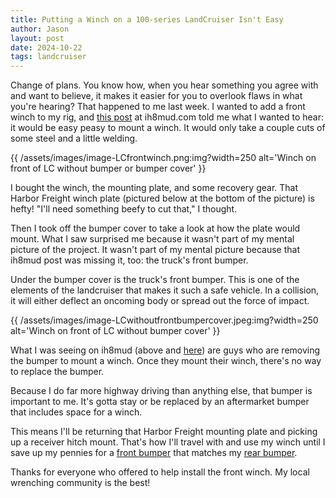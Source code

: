 ```yaml
---
title: Putting a Winch on a 100-series LandCruiser Isn't Easy
author: Jason
layout: post
date: 2024-10-22
tags: landcruiser
---
```


Change of plans.  You know how, when you hear something you agree with and want to believe, it makes it easier for you to overlook flaws in what you're hearing?  That happened to me last week.  I wanted to add a front winch to my rig, and [this post](https://forum.ih8mud.com/threads/hidden-winch-mount-behind-factory-bumper-100-series.1126527/) at ih8mud.com told me what I wanted to hear:  it would be easy peasy to mount a winch.  It would only take a couple cuts of some steel and a little welding.

<!-- template -->
{{ /assets/images/image-LCfrontwinch.png:img?width=250 alt='Winch on front of LC without bumper or bumper cover' }}


I bought the winch, the mounting plate, and some recovery gear.  That Harbor Freight winch plate (pictured below at the bottom of the picture) is hefty!  "I'll need something beefy to cut that," I thought.

Then I took off the bumper cover to take a look at how the plate would mount.  What I saw surprised me because it wasn't part of my mental picture of the project.  It wasn't part of my mental picture because that ih8mud post was missing it, too:  the truck's front bumper.

Under the bumper cover is the truck's front bumper.  This is one of the elements of the landcruiser that makes it such a safe vehicle.  In a collision, it will either deflect an oncoming body or spread out the force of impact.

<!-- template -->
{{ /assets/images/image-LCwithoutfrontbumpercover.jpeg:img?width=250 alt='Winch on front of LC without bumper cover' }}

<!-- ![image](/assets/images/image-LCwithoutfrontbumpercover.jpeg)-->

What I was seeing on ih8mud (above and [here](https://forum.ih8mud.com/threads/100-series-hidden-winch-mount-another-one.1228166/#post-13412456)) are guys who are removing the bumper to mount a winch.  Once they mount their winch, there's no way to replace the bumper.

Because I do far more highway driving than anything else, that bumper is important to me.  It's gotta stay or be replaced by an aftermarket bumper that includes space for a winch.  

This means I'll be returning that Harbor Freight mounting plate and picking up a receiver hitch mount.  That's how I'll travel with and use my winch until I save up my pennies for a [front bumper](https://dissentoffroad.com/collections/lc100/products/lc100-extreme-clearance-front-bumper) that matches my [rear bumper](https://dissentoffroad.com/collections/lc100/products/lc100-lx470-modular-rear-bumper-v3).

Thanks for everyone who offered to help install the front winch.  My local wrenching community is the best!


<!--
SYNTAX FOR IMAGES
* use services to create JPG and to create thumbnail that is 720px wide

[![ALT-TEXT](/assets/images/filename-thumbnail.jpg)](/assets/images/filename.jpg)
-->

<!--
SYNTAX FOR VIDEO
* convert MOV to mp4 using VLC

<video width="480" height="320" controls="controls">
  <source src="/assets/media/filename.m4v" type="video/mp4">
</video>
-->
